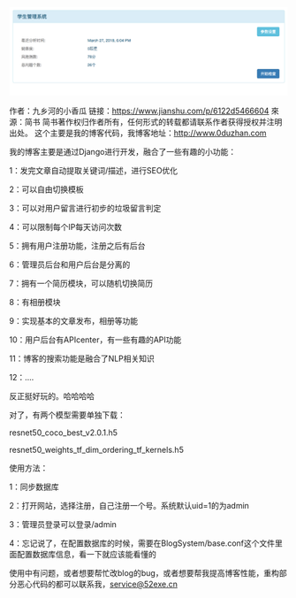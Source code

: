 ![静态代码检查首页](https://github.com/XRiver/DevOpsTeachingPlatform/blob/codeCheck/DevOpsStaticCheck/img/%E5%B1%8F%E5%B9%95%E5%BF%AB%E7%85%A7%202018-04-11%20%E4%B8%8B%E5%8D%881.35.27.png)

作者：九乡河的小香瓜
链接：https://www.jianshu.com/p/6122d5466604
來源：简书
简书著作权归作者所有，任何形式的转载都请联系作者获得授权并注明出处。
这个主要是我的博客代码，我博客地址：http://www.0duzhan.com

我的博客主要是通过Django进行开发，融合了一些有趣的小功能：

1：发完文章自动提取关键词/描述，进行SEO优化

2：可以自由切换模板

3：可以对用户留言进行初步的垃圾留言判定

4：可以限制每个IP每天访问次数

5：拥有用户注册功能，注册之后有后台

6：管理员后台和用户后台是分离的

7：拥有一个简历模块，可以随机切换简历

8：有相册模块

9：实现基本的文章发布，相册等功能

10：用户后台有APIcenter，有一些有趣的API功能

11：博客的搜索功能是融合了NLP相关知识

12：....


反正挺好玩的。哈哈哈哈



对了，有两个模型需要单独下载：

resnet50_coco_best_v2.0.1.h5

resnet50_weights_tf_dim_ordering_tf_kernels.h5




使用方法：

1：同步数据库

2：打开网站，选择注册，自己注册一个号。系统默认uid=1的为admin

3：管理员登录可以登录/admin

4：忘记说了，在配置数据库的时候，需要在BlogSystem/base.conf这个文件里面配置数据库信息，看一下就应该能看懂的

使用中有问题，或者想要帮忙改blog的bug，或者想要帮我提高博客性能，重构部分恶心代码的都可以联系我，service@52exe.cn
